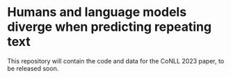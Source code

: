 # Humans and language models diverge when predicting repeating text

This repository will contain the code and data for the CoNLL 2023 paper, to be released soon.
